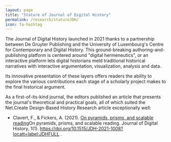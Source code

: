 ```yaml
---
layout: page
title: "Stature of Journal of Digital History"
permalink: /research/statureJDH/
icon: fa-hashtag
---
```


The Journal of Digital History launched in 2021 thanks to a partnership between De Gruyter Publishing and the University of Luxembourg's Centre for Contemporary and Digital History. This ground-breaking authoring-and-publishing platform is centered around "digital hermeneutics", or an interactive platform lets digital historians meld traditional historical narratives with interactive argumentation, visualization, analysis and data.

Its innovative presentation of these layers offers readers the ability to explore the various contributions each stage of a scholarly project makes to the final historical argument.

As a first-of-its-kind journal, the editors published an article that presents the journal's theoretical and practical goals, all of which suited the Net.Create Design-Based History Research article exceptionally well:
- Clavert, F., & Fickers, A. (2021). [On pyramids, prisms, and scalable reading](https://doi.org/10.1515/JDH-2021-1008?locatt=label:JDHFULL)On pyramids, prisms, and scalable reading. Journal of Digital History, 1(1). https://doi.org/10.1515/JDH-2021-1008?locatt=label:JDHFULL .